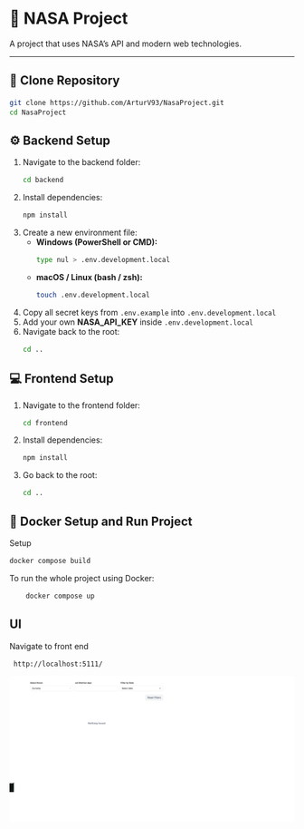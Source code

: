 # 🚀 NASA Project

A project that uses NASA’s API and modern web technologies.

---

## 📂 Clone Repository
```bash
git clone https://github.com/ArturV93/NasaProject.git
cd NasaProject
```
## ⚙️ Backend Setup
1. Navigate to the backend folder:
    ```bash
    cd backend
    ```
2. Install dependencies:
    ```bash
    npm install
    ```
3. Create a new environment file:
    - **Windows (PowerShell or CMD):**
        ```bash
        type nul > .env.development.local
        ```
    - **macOS / Linux (bash / zsh):**
        ```bash
        touch .env.development.local
        ```
5. Copy all secret keys from `.env.example` into `.env.development.local`
6. Add your own **NASA_API_KEY** inside `.env.development.local`
7. Navigate back to the root:
    ```bash
    cd ..
    ```
## 💻 Frontend Setup
1. Navigate to the frontend folder:
    ```bash
    cd frontend
    ```
2. Install dependencies:
    ```bash
    npm install
    ```
3. Go back to the root:
    ```bash
    cd ..
    ```
## 🐳 Docker Setup and Run Project
Setup
```bash
docker compose build
```
To run the whole project using Docker:
```bash
    docker compose up
```


## UI
Navigate to front end
```bash
 http://localhost:5111/
```

![til](./nasaUI.gif)